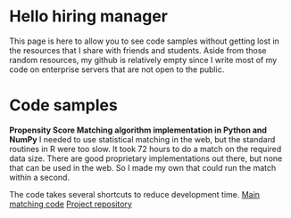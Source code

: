 # Hello hiring manager
This page is here to allow you to see code samples without getting lost in the resources that I share with friends and students.
Aside from those random resources, my github is relatively empty since I write most of my code on enterprise servers that are not open to the public. 

# Code samples

**Propensity Score Matching algorithm implementation in Python and NumPy**
I needed to use statistical matching in the web, but the standard routines in R were too slow. It took 72 hours to do a match on the required data size. There are good proprietary implementations out there, but none that can be used in the web. So I made my own that could run the match within a second.

The code takes several shortcuts to reduce development time.
[Main matching code](https://github.com/aegorenkov/PropensityScoreMatching/blob/master/PropensityScoreMatching/__init__.py)
[Project repository](https://github.com/aegorenkov/PropensityScoreMatching)

